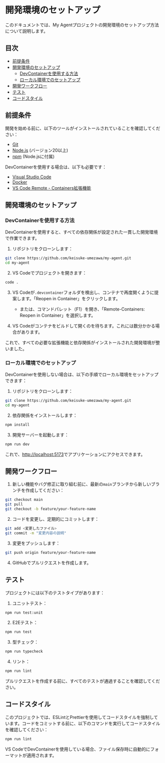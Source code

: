 # 開発環境のセットアップ

このドキュメントでは、My Agentプロジェクトの開発環境のセットアップ方法について説明します。

## 目次

- [前提条件](#前提条件)
- [開発環境のセットアップ](#開発環境のセットアップ)
  - [DevContainerを使用する方法](#devcontainerを使用する方法)
  - [ローカル環境でのセットアップ](#ローカル環境でのセットアップ)
- [開発ワークフロー](#開発ワークフロー)
- [テスト](#テスト)
- [コードスタイル](#コードスタイル)

## 前提条件

開発を始める前に、以下のツールがインストールされていることを確認してください：

- [Git](https://git-scm.com/)
- [Node.js](https://nodejs.org/) (バージョン20以上)
- [npm](https://www.npmjs.com/) (Node.jsに付属)

DevContainerを使用する場合は、以下も必要です：

- [Visual Studio Code](https://code.visualstudio.com/)
- [Docker](https://www.docker.com/)
- [VS Code Remote - Containers拡張機能](https://marketplace.visualstudio.com/items?itemName=ms-vscode-remote.remote-containers)

## 開発環境のセットアップ

### DevContainerを使用する方法

DevContainerを使用すると、すべての依存関係が設定された一貫した開発環境で作業できます。

1. リポジトリをクローンします：

```bash
git clone https://github.com/keisuke-umezawa/my-agent.git
cd my-agent
```

2. VS Codeでプロジェクトを開きます：

```bash
code .
```

3. VS Codeが`.devcontainer`フォルダを検出し、コンテナで再度開くように提案します。「Reopen in Container」をクリックします。
   - または、コマンドパレット（F1）を開き、「Remote-Containers: Reopen in Container」を選択します。

4. VS Codeがコンテナをビルドして開くのを待ちます。これには数分かかる場合があります。

これで、すべての必要な拡張機能と依存関係がインストールされた開発環境が整いました。

### ローカル環境でのセットアップ

DevContainerを使用しない場合は、以下の手順でローカル環境をセットアップできます：

1. リポジトリをクローンします：

```bash
git clone https://github.com/keisuke-umezawa/my-agent.git
cd my-agent
```

2. 依存関係をインストールします：

```bash
npm install
```

3. 開発サーバーを起動します：

```bash
npm run dev
```

これで、[http://localhost:5173](http://localhost:5173)でアプリケーションにアクセスできます。

## 開発ワークフロー

1. 新しい機能やバグ修正に取り組む前に、最新の`main`ブランチから新しいブランチを作成してください：

```bash
git checkout main
git pull
git checkout -b feature/your-feature-name
```

2. コードを変更し、定期的にコミットします：

```bash
git add <変更したファイル>
git commit -m "変更内容の説明"
```

3. 変更をプッシュします：

```bash
git push origin feature/your-feature-name
```

4. GitHubでプルリクエストを作成します。

## テスト

プロジェクトには以下のテストタイプがあります：

1. ユニットテスト：

```bash
npm run test:unit
```

2. E2Eテスト：

```bash
npm run test
```

3. 型チェック：

```bash
npm run typecheck
```

4. リント：

```bash
npm run lint
```

プルリクエストを作成する前に、すべてのテストが通過することを確認してください。

## コードスタイル

このプロジェクトでは、ESLintとPrettierを使用してコードスタイルを強制しています。コードをコミットする前に、以下のコマンドを実行してコードスタイルを確認してください：

```bash
npm run lint
```

VS CodeでDevContainerを使用している場合、ファイル保存時に自動的にフォーマットが適用されます。
